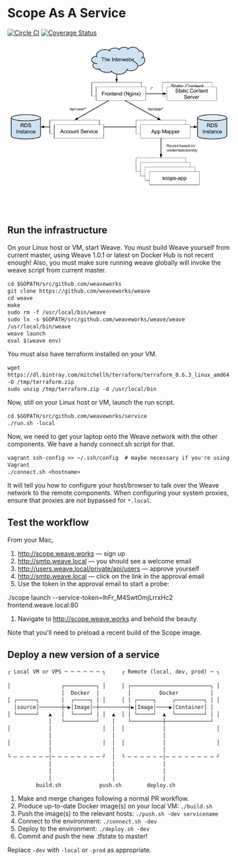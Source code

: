 # Scope As A Service

[![Circle CI](https://circleci.com/gh/weaveworks/service/tree/master.svg?style=shield)](https://circleci.com/gh/weaveworks/service/tree/master) [![Coverage Status](https://coveralls.io/repos/weaveworks/service/badge.svg?branch=coverage&service=github&t=6Kr25T)](https://coveralls.io/github/weaveworks/service?branch=coverage)

![Architecture](docs/architecture.png)

## Run the infrastructure

On your Linux host or VM, start Weave. You must build Weave yourself from
current master, using Weave 1.0.1 or latest on Docker Hub is not recent enough!
Also, you must make sure running weave globally will invoke the weave script
from current master.

```
cd $GOPATH/src/github.com/weaveworks
git clone https://github.com/weaveworks/weave
cd weave
make
sudo rm -f /usr/local/bin/weave
sudo ln -s $GOPATH/src/github.com/weaveworks/weave/weave /usr/local/bin/weave
weave launch
eval $(weave env)
```

You must also have terraform installed on your VM.

```
wget https://dl.bintray.com/mitchellh/terraform/terraform_0.6.3_linux_amd64.zip -O /tmp/terraform.zip
sudo unzip /tmp/terraform.zip -d /usr/local/bin
```

Now, still on your Linux host or VM, launch the run script.

```
cd $GOPATH/src/github.com/weaveworks/service
./run.sh -local
```

Now, we need to get your laptop onto the Weave network with the other components.
We have a handy connect.sh script for that.

```
vagrant ssh-config >> ~/.ssh/config  # maybe necessary if you're using Vagrant
./connect.sh <hostname>
```

It will tell you how to configure your host/browser to talk over the Weave network to the remote components.
When configuring your system proxies, ensure that proxies are *not* bypassed for `*.local`.

## Test the workflow

From your Mac,

1. http://scope.weave.works — sign up
1. http://smtp.weave.local — you should see a welcome email
1. http://users.weave.local/private/api/users — approve yourself
1. http://smtp.weave.local — click on the link in the approval email
1. Use the token in the approval email to start a probe:

  ./scope launch --service-token=lhFr_M4SwtOmjLrrxHc2 frontend.weave.local:80

1. Navigate to http://scope.weave.works and behold the beauty

Note that you'll need to preload a recent build of the Scope image.

## Deploy a new version of a service

```
┌ Local VM or VPS ─ ─ ─ ─ ─ ─ ┐     ┌ Remote (local, dev, prod) ─ ┐

│                ┌──────────┐ │     │ ┌─────────────────────────┐ │
                 │  Docker  │         │         Docker          │
│ ┌──────┐       │  ┌─────┐ │ │     │ │ ┌─────┐     ┌─────────┐ │ │
  │source│───────┼─▶│Image│─┼─────────┼▶│Image│────▶│Container│ │
│ └──────┘   ▲   │  └─────┘ │ │  ▲  │ │ └─────┘  ▲  └─────────┘ │ │
             │   └──────────┘    │    └──────────┼──────────────┘
│            │                │  │  │            │                │
             │                   │               │
│            │                │  │  │            │                │
             │                   │               │
└ ─ ─ ─ ─ ─ ─│─ ─ ─ ─ ─ ─ ─ ─ ┘  │  └ ─ ─ ─ ─ ─ ─│─ ─ ─ ─ ─ ─ ─ ─ ┘
             │                   │               │
             │                   │               │
             │                   │               │
         build.sh            push.sh        deploy.sh
```

1. Make and merge changes following a normal PR workflow.
1. Produce up-to-date Docker image(s) on your local VM: `./build.sh`
1. Push the image(s) to the relevant hosts: `./push.sh -dev servicename`
1. Connect to the environment: `./connect.sh -dev`
1. Deploy to the environment: `./deploy.sh -dev`
1. Commit and push the new .tfstate to master!

Replace `-dev` with `-local` or `-prod` as appropriate.
